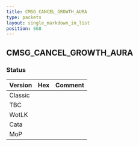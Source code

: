 ```yaml
---
title: CMSG_CANCEL_GROWTH_AURA
type: packets
layout: single_markdown_in_list
position: 668
---
```


## CMSG_CANCEL_GROWTH_AURA

### Status

Version    | Hex        | Comment
---------- | ---------- | ---------- 
Classic    |            |
TBC        |            |
WotLK      |            |
Cata       |            |
MoP        |            |